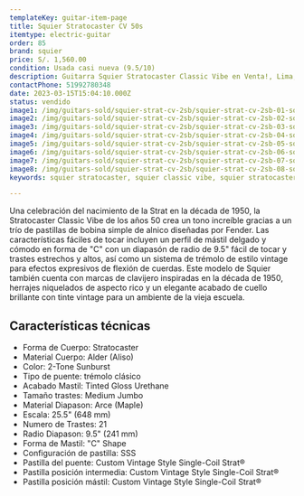 ```yaml
---
templateKey: guitar-item-page
title: Squier Stratocaster CV 50s
itemtype: electric-guitar
order: 85
brand: squier
price: S/. 1,560.00
condition: Usada casi nueva (9.5/10)
description: Guitarra Squier Stratocaster Classic Vibe en Venta!, Lima, Peru
contactPhone: 51992780348
date: 2023-03-15T15:04:10.000Z
status: vendido
image1: /img/guitars-sold/squier-strat-cv-2sb/squier-strat-cv-2sb-01-sold.jpg
image2: /img/guitars-sold/squier-strat-cv-2sb/squier-strat-cv-2sb-02-sold.jpg
image3: /img/guitars-sold/squier-strat-cv-2sb/squier-strat-cv-2sb-03-sold.jpg
image4: /img/guitars-sold/squier-strat-cv-2sb/squier-strat-cv-2sb-04-sold.jpg
image5: /img/guitars-sold/squier-strat-cv-2sb/squier-strat-cv-2sb-05-sold.jpg
image6: /img/guitars-sold/squier-strat-cv-2sb/squier-strat-cv-2sb-06-sold.jpg
image7: /img/guitars-sold/squier-strat-cv-2sb/squier-strat-cv-2sb-07-sold.jpg
image8: /img/guitars-sold/squier-strat-cv-2sb/squier-strat-cv-2sb-08-sold.jpg
keywords: squier stratocaster, squier classic vibe, squier stratocaster classic vibe

---
```

Una celebración del nacimiento de la Strat en la década de 1950, la Stratocaster Classic Vibe de los años 50 crea un tono increíble gracias a un trío de pastillas de bobina simple de alnico diseñadas por Fender. Las características fáciles de tocar incluyen un perfil de mástil delgado y cómodo en forma de "C" con un diapasón de radio de 9.5" fácil de tocar y trastes estrechos y altos, así como un sistema de trémolo de estilo vintage para efectos expresivos de flexión de cuerdas. Este modelo de Squier también cuenta con marcas de clavijero inspiradas en la década de 1950, herrajes niquelados de aspecto rico y un elegante acabado de cuello brillante con tinte vintage para un ambiente de la vieja escuela.

## Características técnicas

* Forma de Cuerpo: Stratocaster
* Material Cuerpo: Alder (Aliso)
* Color: 2-Tone Sunburst
* Tipo de puente: trémolo clásico
* Acabado Mastil: Tinted Gloss Urethane
* Tamaño trastes: Medium Jumbo
* Material Diapason: Arce (Maple)
* Escala: 25.5" (648 mm)
* Numero de Trastes: 21
* Radio Diapason: 9.5" (241 mm)
* Forma de Mastil: "C" Shape
* Configuración de pastilla: SSS
* Pastilla del puente: Custom Vintage Style Single-Coil Strat®
* Pastilla posición intermedia: Custom Vintage Style Single-Coil Strat®
* Pastilla posición mástil: Custom Vintage Style Single-Coil Strat®
